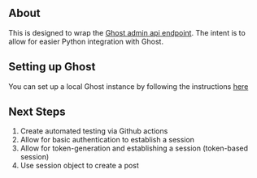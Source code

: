 ## About

This is designed to wrap the [Ghost admin api endpoint](https://ghost.org/docs/admin-api/). The intent is to allow for easier Python integration with Ghost.

## Setting up Ghost

You can set up a local Ghost instance by following the instructions [here](https://ghost.org/docs/install/local/)


## Next Steps

1. Create automated testing via Github actions
1. Allow for basic authentication to establish a session
1. Allow for token-generation and establishing a session (token-based session)
1. Use session object to create a post